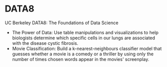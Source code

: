 # DATA8
UC Berkeley DATA8: The Foundations of Data Science
  - The Power of Data: Use table manipulations and visualizations to help biologists determine which specific cells in our lungs are associated with the disease cystic fibrosis.
  - Movie Classification: Build a k-nearest-neighbours classifier model that guesses whether a movie is a comedy or a thriller by using only the number of times chosen words appear in the movies' screenplay.
